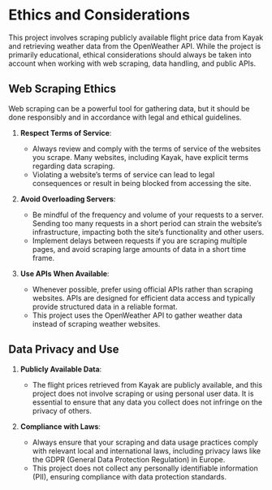 # Ethics and Considerations

This project involves scraping publicly available flight price data from Kayak and retrieving weather data from the OpenWeather API. While the project is primarily educational, ethical considerations should always be taken into account when working with web scraping, data handling, and public APIs.

## Web Scraping Ethics

Web scraping can be a powerful tool for gathering data, but it should be done responsibly and in accordance with legal and ethical guidelines.

1. **Respect Terms of Service**: 
   - Always review and comply with the terms of service of the websites you scrape. Many websites, including Kayak, have explicit terms regarding data scraping.
   - Violating a website’s terms of service can lead to legal consequences or result in being blocked from accessing the site.

2. **Avoid Overloading Servers**: 
   - Be mindful of the frequency and volume of your requests to a server. Sending too many requests in a short period can strain the website’s infrastructure, impacting both the site’s functionality and other users.
   - Implement delays between requests if you are scraping multiple pages, and avoid scraping large amounts of data in a short time frame.

3. **Use APIs When Available**: 
   - Whenever possible, prefer using official APIs rather than scraping websites. APIs are designed for efficient data access and typically provide structured data in a reliable format. 
   - This project uses the OpenWeather API to gather weather data instead of scraping weather websites.

## Data Privacy and Use

1. **Publicly Available Data**: 
   - The flight prices retrieved from Kayak are publicly available, and this project does not involve scraping or using personal user data. It is essential to ensure that any data you collect does not infringe on the privacy of others.
   
2. **Compliance with Laws**: 
   - Always ensure that your scraping and data usage practices comply with relevant local and international laws, including privacy laws like the GDPR (General Data Protection Regulation) in Europe.
   - This project does not collect any personally identifiable information (PII), ensuring compliance with data protection standards.



